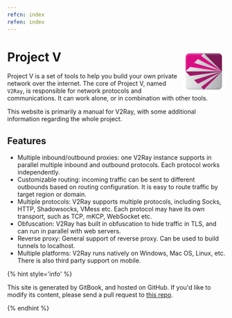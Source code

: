 ```yaml
---
refcn: index
refen: index
---
```


# Project V <img style="float: right;" width="100" height="100" src="/resources/v2ray_1024.png" />

Project V is a set of tools to help you build your own private network over the internet. The core of Project V, named `V2Ray`, is responsible for network protocols and communications. It can work alone, or in combination with other tools.

This website is primarily a manual for V2Ray, with some additional information regarding the whole project.

## Features

* Multiple inbound/outbound proxies: one V2Ray instance supports in parallel multiple inbound and outbound protocols. Each protocol works independently.
* Customizable routing: incoming traffic can be sent to different outbounds based on routing configuration. It is easy to route traffic by target region or domain.
* Multiple protocols: V2Ray supports multiple protocols, including Socks, HTTP, Shadowsocks, VMess etc. Each protocol may have its own transport, such as TCP, mKCP, WebSocket etc.
* Obfuscation: V2Ray has built in obfuscation to hide traffic in TLS, and can run in parallel with web servers.
* Reverse proxy: General support of reverse proxy. Can be used to build tunnels to localhost.
* Multiple platforms: V2Ray runs natively on Windows, Mac OS, Linux, etc. There is also third party support on mobile.

{% hint style='info' %}

This site is generated by GitBook, and hosted on GitHub. If you'd like to modify its content, please send a pull request to [this repo](https://github.com/v2ray/manual).

{% endhint %}
